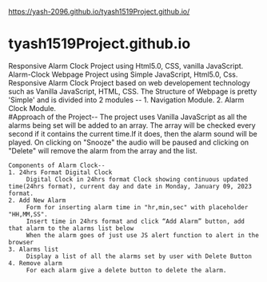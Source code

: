  https://yash-2096.github.io/tyash1519Project.github.io/
# tyash1519Project.github.io
Responsive Alarm Clock Project using Html5.0, CSS, vanilla JavaScript.
Alarm-Clock Webpage Project using Simple JavaScript, Html5.0, Css.
      Responsive Alarm Clock Project based on web developement technology such as Vanilla JavaScript, HTML, CSS.
      The Structure of Webpage is pretty 'Simple' and is divided into 2 modules -- 
      1. Navigation Module. 
      2. Alarm Clock Module.    
#Approach of the Project-- 
      The project uses Vanilla JavaScript as all the alarms being set will be added to an array. The array will be checked every second if it contains the current time.If it does, then the alarm sound will be played. On clicking on "Snooze" the audio will be paused and clicking on "Delete" will remove the alarm from the array and the list.
      
    Components of Alarm Clock-- 
    1. 24hrs Format Digital Clock
         Digital Clock in 24hrs format Clock showing continuous updated time(24hrs format), current day and date in Monday, January 09, 2023 format.
    2. Add New Alarm 
         Form for inserting alarm time in "hr,min,sec" with placeholder "HH,MM,SS".
         Insert time in 24hrs format and click “Add Alarm” button, add that alarm to the alarms list below
         When the alarm goes of just use JS alert function to alert in the browser
    3. Alarms list 
         Display a list of all the alarms set by user with Delete Button 
    4. Remove alarm 
         For each alarm give a delete button to delete the alarm.
         
